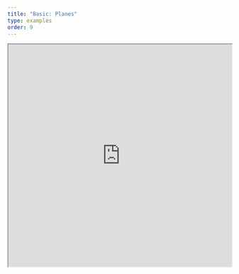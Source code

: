 ```yaml
---
title: "Basic: Planes"
type: examples
order: 9
---
```


<iframe class="example__iframe" width="100%" height="500" src="https://aframevr.github.io/aframe/examples/planes/" allowfullscreen="yes"></iframe>
